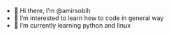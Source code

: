 - 👋 Hi there, I’m @amirsobih
- 👀 I’m interested to learn how to code in general way
- 🌱 I’m currently learning python and linux


<!-- 💞️ I’m looking to collaborate on ...
- 📫 How to reach me ... -->

<!---
amirsobih/amirsobih is a ✨ special ✨ repository because its `README.md` (this file) appears on your GitHub profile.
You can click the Preview link to take a look at your changes.
--->
